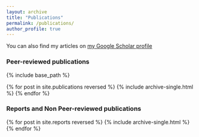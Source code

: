 ```yaml
---
layout: archive
title: "Publications"
permalink: /publications/
author_profile: true
---
```


You can also find my articles on [my Google Scholar profile](https://scholar.google.com/citations?user=HFj2KYkAAAAJ&hl=ca&oi=sra)

### Peer-reviewed publications

{% include base_path %}

{% for post in site.publications reversed %}
  {% include archive-single.html %}
{% endfor %}


### Reports and Non Peer-reviewed publications

{% for post in site.reports reversed %}
  {% include archive-single.html %}
{% endfor %}
